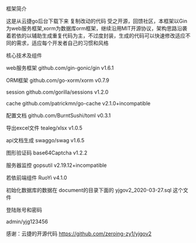 框架简介

这是从云捷go后台下载下来 复制改动的代码 
受之开源，回馈社区，本框架以Gin为web服务框架,xorm为数据库orm框架，继续沿用MIT开源协议，架构思路沿袭着若依的以辅助生成重复代码为主，不过度封装，生成的代码可以快速修改适应不同的需求，适应每个开发者自己的习惯和风格


核心技术及组件

web服务框架 github.com/gin-gonic/gin v1.6.1

ORM框架 github.com/go-xorm/xorm v0.7.9

session github.com/gorilla/sessions v1.2.0

cache github.com/patrickmn/go-cache v2.1.0+incompatible

配置文档 github.com/BurntSushi/toml v0.3.1

导出excel文件 tealeg/xlsx v1.0.5

api文档生成 swaggo/swag v1.6.5

图形验证码 base64Captcha v1.2.2

服务器监控 gopsutil v2.19.12+incompatible

若依前端组件 RuoYi v4.1.0

初始化数据库的数据在 document的目录下面的 yjgov2_2020-03-27.sql 这个文件


登陆账号和密码


admin/yjg123456

感谢：云捷的开源代码
https://github.com/zeroing-zy1/yjgov2
